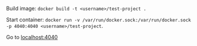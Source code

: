 Build image: `docker build -t <username>/test-project .`

Start container:  `docker run -v /var/run/docker.sock:/var/run/docker.sock -p 4040:4040 <username>/test-project`.

Go to [localhost:4040](localhost:4040)